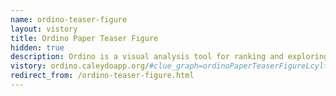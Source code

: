 ```yaml
---
name: ordino-teaser-figure
layout: vistory
title: Ordino Paper Teaser Figure
hidden: true
description: Ordino is a visual analysis tool for ranking and exploring genes, cell lines, and tissue samples.
vistory: ordino.caleydoapp.org/#clue_graph=ordinoPaperTeaserFigureLcylt&clue_state=62
redirect_from: /ordino-teaser-figure.html
---
```

